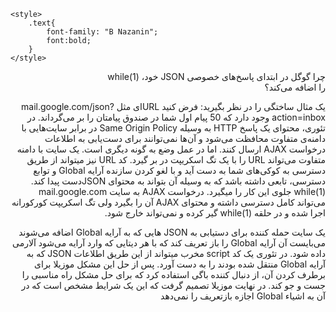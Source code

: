 
<html lang="en">
<head>
    <meta charset="UTF-8">
    <title>Research</title>

    <style>
        .text{
            font-family: "B Nazanin";
            font:bold;
        }
    </style>


</head>
<body>
 <div dir="rtl" class="text" >
 
 
 
 چرا گوگل در ابتدای پاسخ‌های خصوصی JSON خود، (while(1 <br>را اضافه می‌کند؟

یک مثال ساختگی را در نظر بگیرید: فرض کنید URLای مثل mail.google.com/json?action=inbox وجود دارد که 50 پیام اول شما در صندوق پیامتان را بر می‌گرداند. 
در تئوری، محتوای یک پاسخ HTTP به وسیله Same Origin Policy در برابر سایت‌هایی با دامنه‌ی متفاوت محافظت می‌شود و آن‌ها نمی‌توانند برای دست‌یابی به اطلاعات درخواست AJAX ارسال کنند. اما در عمل وضع به گونه دیگری است.
یک سایت با دامنه متفاوت می‌تواند URL را با یک تگ اسکریپت در بر گیرد. کد URL نیز میتواند  از طریق دسترسی به کوکی‌های شما به دست آید و با لغو کردن سازنده آرایه Global و توابع دسترسی، تابعی داشته باشد که به وسیله آن بتواند به محتوای JSONدست پیدا کند.
(while(1 جلوی این کار را میگیرد. درخواست AJAX به سایت mail.google.com می‌تواند کامل دسترسی داشته و محتوای AJAX آن را بگیرد ولی تگ اسکریپت کورکورانه اجرا شده و در حلقه (while(1 گیر کرده و نمی‌تواند خارج شود.

یک سایت حمله کننده برای دستیابی به JSON هایی که به آرایه Global اضافه می‌شوند می‌بایست آن آرایه Global را باز تعریف کند که با هر دیتایی که وارد آرایه می‌شود آلارمی داده شود. در تئوری یک کد script مخرب میتواند از این طریق اطلاعات JSON که به  آرایه Global  منتقل شده بودند را به دست آورد.
پس از حل این مشکل موزیلا برای برطرف کردن آن، از دنبال کننده باگی استفاده کرد که برای حل مشکل راه مناسبی را جست و جو کند. در نهایت موزیلا تصمیم گرفت که این یک شرایط مشخص است که در آن  به اشیاء Global اجازه بازتعریف را نمی‌دهد






 </div>
</body>
</html>
